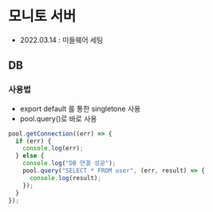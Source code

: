 # 모니토 서버

- 2022.03.14 : 미들웨어 세팅

## DB

### 사용법

- export default 를 통한 singletone 사용
- pool.query()로 바로 사용

```js
pool.getConnection((err) => {
  if (err) {
    console.log(err);
  } else {
    console.log("DB 연결 성공");
    pool.query("SELECT * FROM user", (err, result) => {
      console.log(result);
    });
  }
});
```
